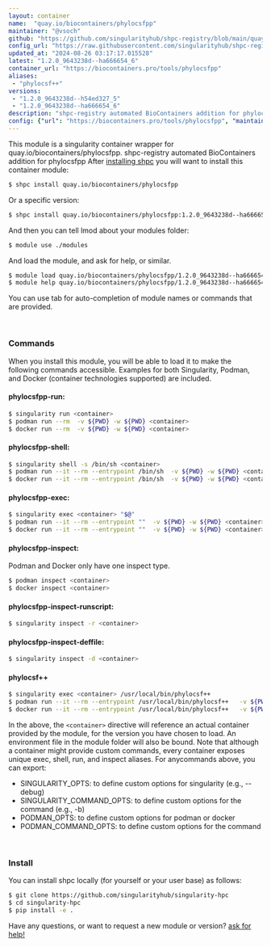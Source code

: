 ```yaml
---
layout: container
name:  "quay.io/biocontainers/phylocsfpp"
maintainer: "@vsoch"
github: "https://github.com/singularityhub/shpc-registry/blob/main/quay.io/biocontainers/phylocsfpp/container.yaml"
config_url: "https://raw.githubusercontent.com/singularityhub/shpc-registry/main/quay.io/biocontainers/phylocsfpp/container.yaml"
updated_at: "2024-08-26 03:17:17.015528"
latest: "1.2.0_9643238d--ha666654_6"
container_url: "https://biocontainers.pro/tools/phylocsfpp"
aliases:
 - "phylocsf++"
versions:
 - "1.2.0_9643238d--h54ed327_5"
 - "1.2.0_9643238d--ha666654_6"
description: "shpc-registry automated BioContainers addition for phylocsfpp"
config: {"url": "https://biocontainers.pro/tools/phylocsfpp", "maintainer": "@vsoch", "description": "shpc-registry automated BioContainers addition for phylocsfpp", "latest": {"1.2.0_9643238d--ha666654_6": "sha256:41ab92c49619218fa1f148d33fcbffd825e1863018225bc25658979765d83bc2"}, "tags": {"1.2.0_9643238d--h54ed327_5": "sha256:487185b710260ed70141d67f804375985114a58e66b93316df6015b5f8e2db45", "1.2.0_9643238d--ha666654_6": "sha256:41ab92c49619218fa1f148d33fcbffd825e1863018225bc25658979765d83bc2"}, "docker": "quay.io/biocontainers/phylocsfpp", "aliases": {"phylocsf++": "/usr/local/bin/phylocsf++"}}
---
```


This module is a singularity container wrapper for quay.io/biocontainers/phylocsfpp.
shpc-registry automated BioContainers addition for phylocsfpp
After [installing shpc](#install) you will want to install this container module:


```bash
$ shpc install quay.io/biocontainers/phylocsfpp
```

Or a specific version:

```bash
$ shpc install quay.io/biocontainers/phylocsfpp:1.2.0_9643238d--ha666654_6
```

And then you can tell lmod about your modules folder:

```bash
$ module use ./modules
```

And load the module, and ask for help, or similar.

```bash
$ module load quay.io/biocontainers/phylocsfpp/1.2.0_9643238d--ha666654_6
$ module help quay.io/biocontainers/phylocsfpp/1.2.0_9643238d--ha666654_6
```

You can use tab for auto-completion of module names or commands that are provided.

<br>

### Commands

When you install this module, you will be able to load it to make the following commands accessible.
Examples for both Singularity, Podman, and Docker (container technologies supported) are included.

#### phylocsfpp-run:

```bash
$ singularity run <container>
$ podman run --rm  -v ${PWD} -w ${PWD} <container>
$ docker run --rm  -v ${PWD} -w ${PWD} <container>
```

#### phylocsfpp-shell:

```bash
$ singularity shell -s /bin/sh <container>
$ podman run --it --rm --entrypoint /bin/sh  -v ${PWD} -w ${PWD} <container>
$ docker run --it --rm --entrypoint /bin/sh  -v ${PWD} -w ${PWD} <container>
```

#### phylocsfpp-exec:

```bash
$ singularity exec <container> "$@"
$ podman run --it --rm --entrypoint ""  -v ${PWD} -w ${PWD} <container> "$@"
$ docker run --it --rm --entrypoint ""  -v ${PWD} -w ${PWD} <container> "$@"
```

#### phylocsfpp-inspect:

Podman and Docker only have one inspect type.

```bash
$ podman inspect <container>
$ docker inspect <container>
```

#### phylocsfpp-inspect-runscript:

```bash
$ singularity inspect -r <container>
```

#### phylocsfpp-inspect-deffile:

```bash
$ singularity inspect -d <container>
```


#### phylocsf++

```bash
$ singularity exec <container> /usr/local/bin/phylocsf++
$ podman run --it --rm --entrypoint /usr/local/bin/phylocsf++   -v ${PWD} -w ${PWD} <container> -c " $@"
$ docker run --it --rm --entrypoint /usr/local/bin/phylocsf++   -v ${PWD} -w ${PWD} <container> -c " $@"
```



In the above, the `<container>` directive will reference an actual container provided
by the module, for the version you have chosen to load. An environment file in the
module folder will also be bound. Note that although a container
might provide custom commands, every container exposes unique exec, shell, run, and
inspect aliases. For anycommands above, you can export:

 - SINGULARITY_OPTS: to define custom options for singularity (e.g., --debug)
 - SINGULARITY_COMMAND_OPTS: to define custom options for the command (e.g., -b)
 - PODMAN_OPTS: to define custom options for podman or docker
 - PODMAN_COMMAND_OPTS: to define custom options for the command

<br>

### Install

You can install shpc locally (for yourself or your user base) as follows:

```bash
$ git clone https://github.com/singularityhub/singularity-hpc
$ cd singularity-hpc
$ pip install -e .
```

Have any questions, or want to request a new module or version? [ask for help!](https://github.com/singularityhub/singularity-hpc/issues)